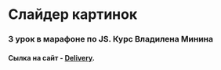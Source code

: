 # Слайдер картинок
### 3 урок в марафоне по JS. Курс Владилена Минина

#### Сылка на сайт - [Delivery](https://olirun.github.io/Project-3__Food-delivery-website/).
